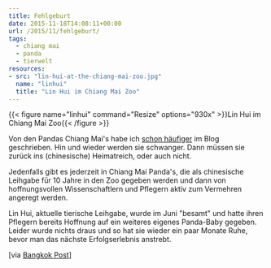```yaml
---
title: Fehlgeburt
date: 2015-11-18T14:08:11+00:00
url: /2015/11/fehlgeburt/
tags:
  - chiang mai
  - panda
  - tierwelt
resources:
- src: "lin-hui-at-the-chiang-mai-zoo.jpg"
  name: "linhui"
  title: "Lin Hui im Chiang Mai Zoo"
---
```


{{< figure name="linhui" command="Resize" options="930x" >}}Lin Hui im Chiang Mai Zoo{{< /figure >}}

Von den Pandas Chiang Mai's habe ich [schon häufiger][1] im Blog geschrieben. Hin und wieder werden sie schwanger. Dann müssen sie zurück ins (chinesische) Heimatreich, oder auch nicht.

Jedenfalls gibt es jederzeit in Chiang Mai Panda's, die als chinesische Leihgabe für 10 Jahre in den Zoo gegeben werden und dann von hoffnungsvollen Wissenschaftlern und Pflegern aktiv zum Vermehren angeregt werden.

Lin Hui, aktuelle tierische Leihgabe, wurde im Juni "besamt" und hatte ihren Pflegern bereits Hoffnung auf ein weiteres eigenes Panda-Baby gegeben. Leider wurde nichts draus und so hat sie wieder ein paar Monate Ruhe, bevor man das nächste Erfolgserlebnis anstrebt.

\[via [Bangkok Post][2]]

[1]: /tags/panda/

[2]: http://www.bangkokpost.com/news/general/768072/panda-lin-hui-has-another-miscarriage
